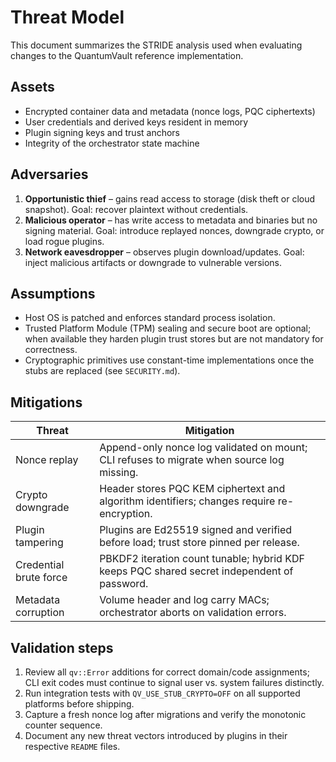 <!-- TSK020 -->
# Threat Model

This document summarizes the STRIDE analysis used when evaluating changes to the
QuantumVault reference implementation.

## Assets

- Encrypted container data and metadata (nonce logs, PQC ciphertexts)
- User credentials and derived keys resident in memory
- Plugin signing keys and trust anchors
- Integrity of the orchestrator state machine

## Adversaries

1. **Opportunistic thief** – gains read access to storage (disk theft or cloud
   snapshot). Goal: recover plaintext without credentials.
2. **Malicious operator** – has write access to metadata and binaries but no
   signing material. Goal: introduce replayed nonces, downgrade crypto, or load
   rogue plugins.
3. **Network eavesdropper** – observes plugin download/updates. Goal: inject
   malicious artifacts or downgrade to vulnerable versions.

## Assumptions

- Host OS is patched and enforces standard process isolation.
- Trusted Platform Module (TPM) sealing and secure boot are optional; when
  available they harden plugin trust stores but are not mandatory for correctness.
- Cryptographic primitives use constant-time implementations once the stubs are
  replaced (see `SECURITY.md`).

## Mitigations

| Threat | Mitigation |
| ------ | ---------- |
| Nonce replay | Append-only nonce log validated on mount; CLI refuses to migrate when source log missing. |
| Crypto downgrade | Header stores PQC KEM ciphertext and algorithm identifiers; changes require re-encryption. |
| Plugin tampering | Plugins are Ed25519 signed and verified before load; trust store pinned per release. |
| Credential brute force | PBKDF2 iteration count tunable; hybrid KDF keeps PQC shared secret independent of password. |
| Metadata corruption | Volume header and log carry MACs; orchestrator aborts on validation errors. |

## Validation steps

1. Review all `qv::Error` additions for correct domain/code assignments; CLI exit
   codes must continue to signal user vs. system failures distinctly.
2. Run integration tests with `QV_USE_STUB_CRYPTO=OFF` on all supported
   platforms before shipping.
3. Capture a fresh nonce log after migrations and verify the monotonic counter
   sequence.
4. Document any new threat vectors introduced by plugins in their respective
   `README` files.
